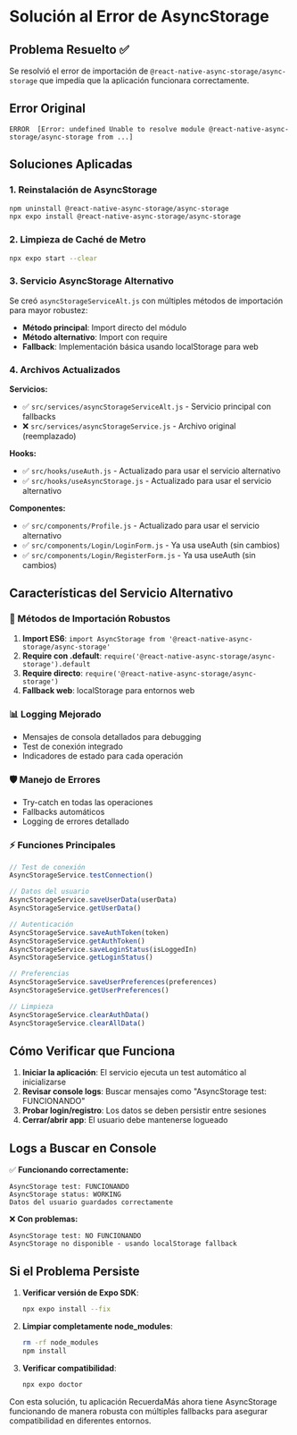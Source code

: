 # Solución al Error de AsyncStorage

## Problema Resuelto ✅

Se resolvió el error de importación de `@react-native-async-storage/async-storage` que impedía que la aplicación funcionara correctamente.

## Error Original
```
ERROR  [Error: undefined Unable to resolve module @react-native-async-storage/async-storage from ...]
```

## Soluciones Aplicadas

### 1. Reinstalación de AsyncStorage
```bash
npm uninstall @react-native-async-storage/async-storage
npx expo install @react-native-async-storage/async-storage
```

### 2. Limpieza de Caché de Metro
```bash
npx expo start --clear
```

### 3. Servicio AsyncStorage Alternativo
Se creó `asyncStorageServiceAlt.js` con múltiples métodos de importación para mayor robustez:

- **Método principal**: Import directo del módulo
- **Método alternativo**: Import con require
- **Fallback**: Implementación básica usando localStorage para web

### 4. Archivos Actualizados

**Servicios:**
- ✅ `src/services/asyncStorageServiceAlt.js` - Servicio principal con fallbacks
- ❌ `src/services/asyncStorageService.js` - Archivo original (reemplazado)

**Hooks:**
- ✅ `src/hooks/useAuth.js` - Actualizado para usar el servicio alternativo
- ✅ `src/hooks/useAsyncStorage.js` - Actualizado para usar el servicio alternativo

**Componentes:**
- ✅ `src/components/Profile.js` - Actualizado para usar el servicio alternativo
- ✅ `src/components/Login/LoginForm.js` - Ya usa useAuth (sin cambios)
- ✅ `src/components/Login/RegisterForm.js` - Ya usa useAuth (sin cambios)

## Características del Servicio Alternativo

### 🔧 Métodos de Importación Robustos
1. **Import ES6**: `import AsyncStorage from '@react-native-async-storage/async-storage'`
2. **Require con .default**: `require('@react-native-async-storage/async-storage').default`
3. **Require directo**: `require('@react-native-async-storage/async-storage')`
4. **Fallback web**: localStorage para entornos web

### 📊 Logging Mejorado
- Mensajes de consola detallados para debugging
- Test de conexión integrado
- Indicadores de estado para cada operación

### 🛡️ Manejo de Errores
- Try-catch en todas las operaciones
- Fallbacks automáticos
- Logging de errores detallado

### ⚡ Funciones Principales
```javascript
// Test de conexión
AsyncStorageService.testConnection()

// Datos del usuario
AsyncStorageService.saveUserData(userData)
AsyncStorageService.getUserData()

// Autenticación
AsyncStorageService.saveAuthToken(token)
AsyncStorageService.getAuthToken()
AsyncStorageService.saveLoginStatus(isLoggedIn)
AsyncStorageService.getLoginStatus()

// Preferencias
AsyncStorageService.saveUserPreferences(preferences)
AsyncStorageService.getUserPreferences()

// Limpieza
AsyncStorageService.clearAuthData()
AsyncStorageService.clearAllData()
```

## Cómo Verificar que Funciona

1. **Iniciar la aplicación**: El servicio ejecuta un test automático al inicializarse
2. **Revisar console logs**: Buscar mensajes como "AsyncStorage test: FUNCIONANDO"
3. **Probar login/registro**: Los datos se deben persistir entre sesiones
4. **Cerrar/abrir app**: El usuario debe mantenerse logueado

## Logs a Buscar en Console

✅ **Funcionando correctamente:**
```
AsyncStorage test: FUNCIONANDO
AsyncStorage status: WORKING
Datos del usuario guardados correctamente
```

❌ **Con problemas:**
```
AsyncStorage test: NO FUNCIONANDO
AsyncStorage no disponible - usando localStorage fallback
```

## Si el Problema Persiste

1. **Verificar versión de Expo SDK**:
   ```bash
   npx expo install --fix
   ```

2. **Limpiar completamente node_modules**:
   ```bash
   rm -rf node_modules
   npm install
   ```

3. **Verificar compatibilidad**:
   ```bash
   npx expo doctor
   ```

Con esta solución, tu aplicación RecuerdaMás ahora tiene AsyncStorage funcionando de manera robusta con múltiples fallbacks para asegurar compatibilidad en diferentes entornos.
